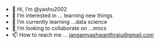 - 👋 Hi, I’m @yashu2002
- 👀 I’m interested in ... learning new things
- 🌱 I’m currently learning ...data science
- 💞️ I’m looking to collaborate on ...mncs
- 📫 How to reach me ... jangamyashwanthraju@gmail.com

<!---
yashu2002/yashu2002 is a ✨ special ✨ repository because its `README.md` (this file) appears on your GitHub profile.
You can click the Preview link to take a look at your changes.
--->
